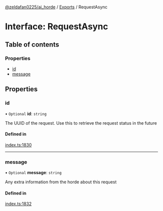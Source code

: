 [@zeldafan0225/ai_horde](../README.md) / [Exports](../modules.md) / RequestAsync

# Interface: RequestAsync

## Table of contents

### Properties

- [id](RequestAsync.md#id)
- [message](RequestAsync.md#message)

## Properties

### id

• `Optional` **id**: `string`

The UUID of the request. Use this to retrieve the request status in the future

#### Defined in

[index.ts:1830](https://github.com/ZeldaFan0225/ai_horde/blob/99a73d4/index.ts#L1830)

___

### message

• `Optional` **message**: `string`

Any extra information from the horde about this request

#### Defined in

[index.ts:1832](https://github.com/ZeldaFan0225/ai_horde/blob/99a73d4/index.ts#L1832)
